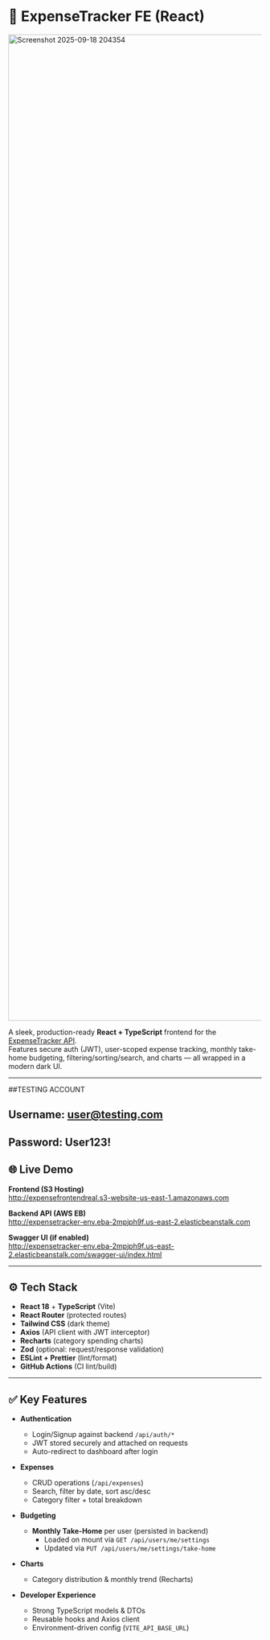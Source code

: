 # 💸 ExpenseTracker FE (React)


<img width="3775" height="1959" alt="Screenshot 2025-09-18 204354" src="https://github.com/user-attachments/assets/095f8ac5-9d5a-4980-95bd-559ad4939362" />


A sleek, production-ready **React + TypeScript** frontend for the [ExpenseTracker API](https://github.com/seannxh/ExpenseTrackerBE).  
Features secure auth (JWT), user-scoped expense tracking, monthly take-home budgeting, filtering/sorting/search, and charts — all wrapped in a modern dark UI.

---
##TESTING ACCOUNT
## Username: user@testing.com
## Password: User123!

## 🌐 Live Demo

**Frontend (S3 Hosting)**  
http://expensefrontendreal.s3-website-us-east-1.amazonaws.com

**Backend API (AWS EB)**  
http://expensetracker-env.eba-2mpjph9f.us-east-2.elasticbeanstalk.com

**Swagger UI (if enabled)**  
http://expensetracker-env.eba-2mpjph9f.us-east-2.elasticbeanstalk.com/swagger-ui/index.html

---

## ⚙️ Tech Stack

- **React 18** + **TypeScript** (Vite)
- **React Router** (protected routes)
- **Tailwind CSS** (dark theme)
- **Axios** (API client with JWT interceptor)
- **Recharts** (category spending charts)
- **Zod** (optional: request/response validation)
- **ESLint + Prettier** (lint/format)
- **GitHub Actions** (CI lint/build)

---

## ✅ Key Features

- **Authentication**
  - Login/Signup against backend `/api/auth/*`
  - JWT stored securely and attached on requests
  - Auto-redirect to dashboard after login

- **Expenses**
  - CRUD operations (`/api/expenses`)
  - Search, filter by date, sort asc/desc
  - Category filter + total breakdown

- **Budgeting**
  - **Monthly Take-Home** per user (persisted in backend)  
    - Loaded on mount via `GET /api/users/me/settings`  
    - Updated via `PUT /api/users/me/settings/take-home`

- **Charts**
  - Category distribution & monthly trend (Recharts)

- **Developer Experience**
  - Strong TypeScript models & DTOs
  - Reusable hooks and Axios client
  - Environment-driven config (`VITE_API_BASE_URL`)
